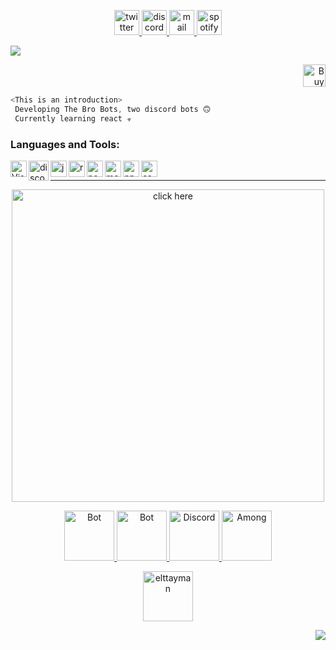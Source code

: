 
<p align="center">
 
<a href="https://twitter.com/elttcaiman">
 
 <img src="https://cdn.discordapp.com/attachments/773221397928869888/837749809141252166/pngegg_2.png" alt="twitter" width="40">
 
 </a>

<a href="https://discord.com/users/521311050193436682">
 
 <img src="https://cdn.discordapp.com/attachments/773221397928869888/837749811171164180/pngegg_1.png" alt="discord" width="40"/>
 
 </a>
   
 <a href="mailto:elttcaiman@gmail.com">
 
 <img src="https://cdn.discordapp.com/attachments/773221397928869888/837760242417926194/pngegg_5.png" alt="mail" width="40"/>
 
 </a>
 
 <a href="https://open.spotify.com/user/6pvuvgli1so4llgc66dxjcdkd?si=0870274e1e2b4a30">
 
 <img src="https://cdn.discordapp.com/attachments/773221397928869888/837769125241552906/pngegg_5_1.png" alt="spotify" width="40"/>
 
 </a>
   
</p>

![](https://cdn.discordapp.com/attachments/773221397928869888/833801890600976434/elttayman_logo.gif)

<p align="right">
<a href='https://ko-fi.com/R6R356KKI' target='_blank'><img height='36' style='border:0px;height:36px;' src='https://cdn.ko-fi.com/cdn/kofi1.png?v=2' border='0' alt='Buy Me a Coffee at ko-fi.com' /></a><br />
</p>

```js
<This is an introduction>
 Developing The Bro Bots, two discord bots 🙃 
 Currently learning react ☣️
```

### Languages and Tools:

<img align="left" alt="Visual Studio Code" width="26px" src="https://i.imgur.com/LwSdAlE.png" />
<img align="left" alt="discord.js" width="32x" src="https://cdn.discordapp.com/attachments/838482670655897650/862408463476326400/2d5777275b5f56e42a131898ab061204.png" />
<img align="left" alt="js" width="26px" src="https://i.imgur.com/3u1wzwE.png" />
<img align="left" alt="react" width="26px" src="https://media.discordapp.net/attachments/838482670655897650/862403953324064788/reactjs-logo.png" />
<img align="left" alt="node.js" width="26px" src="https://seeklogo.com/images/N/nodejs-logo-FBE122E377-seeklogo.com.png" /> 
<img align="left" alt="mongodb" width="26px" src="https://i.imgur.com/BYdgNwt.png" />  
<img align="left" alt="npm" width="26px" src="https://raw.githubusercontent.com/npm/logos/master/npm%20square/n-64.png" /> 
<img align="left" alt="css" width="26px" src="https://i.imgur.com/4eIE4kN_d.webp?maxwidth=640&shape=thumb&fidelity=medium" /> <br />

---
<p align="center">
<a href="https://discord.gg/xCfYr6R456"><img src="https://cdn.discordapp.com/attachments/773221397928869888/831631249013473300/3c903e4351ada4058296a67e35f1a30b.png" alt="click here" width="500"></a>
</p>

 <p align="center">

<a href="https://top.gg/bot/820636341788344321">

   <img src="https://cdn.discordapp.com/attachments/820348563128975360/820723238548013056/PicsArt_03-14-07.19.24.png" alt="Bot" width="80"/>

   </a>
   
 <a href="https://top.gg/bot/800074066949832714">

   <img src="https://cdn.discordapp.com/attachments/820348563128975360/820723238791020544/PicsArt_03-14-07.08.52.png" alt="Bot" width="80"/>

   </a>

   <a href="https://discord.gg/J8RNPvsKPc">

   <img src="https://cdn.discordapp.com/attachments/773221397928869888/841063136241254410/discordia.png" alt="Discord" width="80"/>

   </a>

   <a href="https://discord.gg/z2hkuccWdC">
    <img src="https://i.redd.it/vqf8h73gvv961.png" alt="Among" width="80"/>
  </a>
</p>
<p align="center">

<a href="https://discord.com/users/521311050193436682">

   <img src="https://cdn.discordapp.com/attachments/773221397928869888/835187986068406343/68747470733a2f2f63646e2e646973636f72646170702e636f6d2f6174746163686d656e74732f3737333232313339373932.png" alt="elttayman" width="80"/>

   </a>
   
</p>

<img align="right" src="https://hit.yhype.me/github/profile?user_id=77508640">
